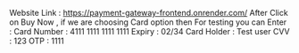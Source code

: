 Website Link : https://payment-gateway-frontend.onrender.com/
After Click on Buy Now , if we are choosing Card option then 
For testing you can Enter : Card Number : 4111 1111 1111 1111
Expiry : 02/34
Card Holder : Test user
CVV : 123
OTP : 1111
